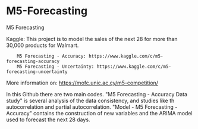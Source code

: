 # M5-Forecasting
M5 Forecasting

Kaggle: 
This project is to model the sales of the next 28 for more than 30,000 products for Walmart.

        M5 Forecasting - Accuracy: https://www.kaggle.com/c/m5-forecasting-accuracy 
        M5 Forecasting - Uncertainty: https://www.kaggle.com/c/m5-forecasting-uncertainty
        
More information on: https://mofc.unic.ac.cy/m5-competition/

In this Github there are two main codes. 
"M5 Forecasting - Accuracy Data study" is several analysis of the data consistency, and studies like th autocorrelation and partial autocorrelation. 
"Model - M5 Forecasting - Accuracy" contains the construction of new variables and the ARIMA model used to forecast the next 28 days.
